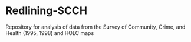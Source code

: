 # Redlining-SCCH
Repository for analysis of data from the Survey of Community, Crime, and Health (1995, 1998) and HOLC maps
